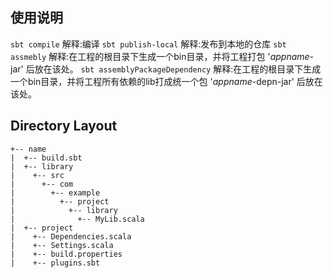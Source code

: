 ## 使用说明

```sbt compile``` 解释:编译
```sbt publish-local``` 解释:发布到本地的仓库
```sbt assmebly``` 解释:在工程的根目录下生成一个bin目录，并将工程打包 '$appname$-jar' 后放在该处。
```sbt assemblyPackageDependency``` 解释:在工程的根目录下生成一个bin目录，并将工程所有依赖的lib打成统一个包 '$appname$-depn-jar' 后放在该处。

## Directory Layout

~~~
+-- name
|  +-- build.sbt
|  +-- library
|    +-- src
|      +-- com
|        +-- example
|          +-- project
|            +-- library
|              +-- MyLib.scala
|  +-- project
|    +-- Dependencies.scala
|    +-- Settings.scala
|    +-- build.properties
|    +-- plugins.sbt
~~~
